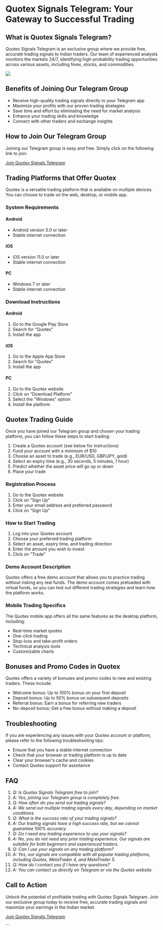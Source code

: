 # Quotex Signals Telegram: Your Gateway to Successful Trading

## What is Quotex Signals Telegram?

Quotex Signals Telegram is an exclusive group where we provide free,
accurate trading signals to Indian traders. Our team of experienced
analysts monitors the markets 24/7, identifying high-probability trading
opportunities across various assets, including forex, stocks, and
commodities.

[![](https://static.quotex.io/files/8_en/300_250.jpg)](https://traff.sbs/brokerqxsignupf)

## Benefits of Joining Our Telegram Group

-   Receive high-quality trading signals directly to your Telegram app
-   Maximize your profits with our proven trading strategies
-   Save time and effort by eliminating the need for market analysis
-   Enhance your trading skills and knowledge
-   Connect with other traders and exchange insights

## How to Join Our Telegram Group

Joining our Telegram group is easy and free. Simply click on the
following link to join:

[Join Quotex Signals Telegram](\%22https://t.me/QuotexSignalsIndia\%22)

## Trading Platforms that Offer Quotex

Quotex is a versatile trading platform that is available on multiple
devices. You can choose to trade on the web, desktop, or mobile app.

### System Requirements

#### Android

-   Android version 5.0 or later
-   Stable internet connection

#### iOS

-   iOS version 11.0 or later
-   Stable internet connection

#### PC

-   Windows 7 or later
-   Stable internet connection

### Download Instructions

#### Android

1.  Go to the Google Play Store
2.  Search for "Quotex"
3.  Install the app

#### iOS

1.  Go to the Apple App Store
2.  Search for "Quotex"
3.  Install the app

#### PC

1.  Go to the Quotex website
2.  Click on "Download Platform"
3.  Select the "Windows" option
4.  Install the platform

## Quotex Trading Guide

Once you have joined our Telegram group and chosen your trading
platform, you can follow these steps to start trading:

1.  Create a Quotex account (see below for instructions)
2.  Fund your account with a minimum of \$10
3.  Choose an asset to trade (e.g., EUR/USD, GBP/JPY, gold)
4.  Select an expiry time (e.g., 30 seconds, 5 minutes, 1 hour)
5.  Predict whether the asset price will go up or down
6.  Place your trade

### Registration Process

1.  Go to the Quotex website
2.  Click on "Sign Up"
3.  Enter your email address and preferred password
4.  Click on "Sign Up"

### How to Start Trading

1.  Log into your Quotex account
2.  Choose your preferred trading platform
3.  Select an asset, expiry time, and trading direction
4.  Enter the amount you wish to invest
5.  Click on "Trade"

### Demo Account Description

Quotex offers a free demo account that allows you to practice trading
without risking any real funds. The demo account comes preloaded with
virtual funds, so you can test out different trading strategies and
learn how the platform works.

### Mobile Trading Specifics

The Quotex mobile app offers all the same features as the desktop
platform, including:

-   Real-time market quotes
-   One-click trading
-   Stop-loss and take-profit orders
-   Technical analysis tools
-   Customizable charts

## Bonuses and Promo Codes in Quotex

Quotex offers a variety of bonuses and promo codes to new and existing
traders. These include:

-   Welcome bonus: Up to 100% bonus on your first deposit
-   Deposit bonus: Up to 50% bonus on subsequent deposits
-   Referral bonus: Earn a bonus for referring new traders
-   No-deposit bonus: Get a free bonus without making a deposit

## Troubleshooting

If you are experiencing any issues with your Quotex account or platform,
please refer to the following troubleshooting tips:

-   Ensure that you have a stable internet connection
-   Check that your browser or trading platform is up to date
-   Clear your browser\'s cache and cookies
-   Contact Quotex support for assistance

## FAQ

1.  *Q: Is Quotex Signals Telegram free to join?*
2.  *A: Yes, joining our Telegram group is completely free.*
3.  *Q: How often do you send out trading signals?*
4.  *A: We send out multiple trading signals every day, depending on
    market conditions.*
5.  *Q: What is the success rate of your trading signals?*
6.  *A: Our trading signals have a high success rate, but we cannot
    guarantee 100% accuracy.*
7.  *Q: Do I need any trading experience to use your signals?*
8.  *A: No, you do not need any prior trading experience. Our signals
    are suitable for both beginners and experienced traders.*
9.  *Q: Can I use your signals on any trading platform?*
10. *A: Yes, our signals are compatible with all popular trading
    platforms, including Quotex, MetaTrader 4, and MetaTrader 5.*
11. *Q: How do I contact you if I have any questions?*
12. *A: You can contact us directly on Telegram or via the Quotex
    website.*

## Call to Action

Unlock the potential of profitable trading with Quotex Signals Telegram.
Join our exclusive group today to receive free, accurate trading signals
and maximize your earnings in the Indian market.

[Join Quotex Signals Telegram](\%22https://t.me/QuotexSignalsIndia\%22)

\`\`\`

